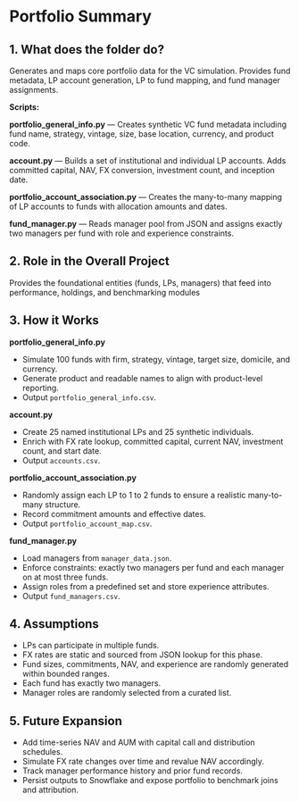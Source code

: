 # Portfolio Summary

## 1. What does the folder do?
Generates and maps core portfolio data for the VC simulation. Provides fund metadata, LP account generation, LP to fund mapping, and fund manager assignments.

**Scripts:**

**portfolio_general_info.py** — Creates synthetic VC fund metadata including fund name, strategy, vintage, size, base location, currency, and product code.

**account.py** — Builds a set of institutional and individual LP accounts. Adds committed capital, NAV, FX conversion, investment count, and inception date. 

**portfolio_account_association.py** — Creates the many-to-many mapping of LP accounts to funds with allocation amounts and dates.

**fund_manager.py** — Reads manager pool from JSON and assigns exactly two managers per fund with role and experience constraints.

## 2. Role in the Overall Project
Provides the foundational entities (funds, LPs, managers) that feed into performance, holdings, and benchmarking modules

## 3. How it Works
**portfolio_general_info.py**
- Simulate 100 funds with firm, strategy, vintage, target size, domicile, and currency.
- Generate product and readable names to align with product-level reporting.
- Output `portfolio_general_info.csv`.

**account.py**
- Create 25 named institutional LPs and 25 synthetic individuals.
- Enrich with FX rate lookup, committed capital, current NAV, investment count, and start date.
- Output `accounts.csv`.

**portfolio_account_association.py**
- Randomly assign each LP to 1 to 2 funds to ensure a realistic many-to-many structure.
- Record commitment amounts and effective dates.
- Output `portfolio_account_map.csv`.

**fund_manager.py**
- Load managers from `manager_data.json`.
- Enforce constraints: exactly two managers per fund and each manager on at most three funds.
- Assign roles from a predefined set and store experience attributes.
- Output `fund_managers.csv`.

## 4. Assumptions
- LPs can participate in multiple funds.
- FX rates are static and sourced from JSON lookup for this phase.
- Fund sizes, commitments, NAV, and experience are randomly generated within bounded ranges.
- Each fund has exactly two managers.
- Manager roles are randomly selected from a curated list.

## 5. Future Expansion
- Add time-series NAV and AUM with capital call and distribution schedules.
- Simulate FX rate changes over time and revalue NAV accordingly.
- Track manager performance history and prior fund records.
- Persist outputs to Snowflake and expose portfolio to benchmark joins and attribution.
